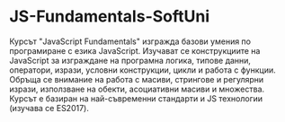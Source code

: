 # JS-Fundamentals-SoftUni
Курсът "JavaScript Fundamentals" изгражда базови умения по програмиране с езика JavaScript. 
Изучават се конструкциите на JavaScript за изграждане на програмна логика, типове данни, оператори, изрази, 
условни конструкции, цикли и работа с функции. Обръща се внимание на работа с масиви, стрингове и регулярни изрази, 
използване на обекти, асоциативни масиви и множества.
Курсът е базиран на най-съвременни стандарти и JS технологии (изучава се ES2017).
